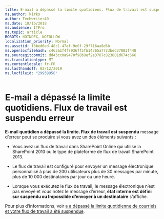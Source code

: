 ```yaml
---
title: E-mail a dépassé la limite quotidiens. Flux de travail est suspendu erreur
ms.author: kirks
author: Techwriter40
ms.date: 10/16/2018
ms.audience: ITPro
ms.topic: article
ROBOTS: NOINDEX, NOFOLLOW
localization_priority: Normal
ms.assetid: f3bed6ed-48c1-47af-9e6f-29f716aa8d6b
ms.openlocfilehash: c463a1f4f7936ff5fb14365a7723bed37003f448
ms.sourcegitcommit: dd43cc0a9470f98b8ef2a3787c823801d674c666
ms.translationtype: MT
ms.contentlocale: fr-FR
ms.lasthandoff: 02/12/2019
ms.locfileid: "29939958"
---
```

# <a name="daily-email-limit-exceeded-workflow-is-suspended-error"></a>E-mail a dépassé la limite quotidiens. Flux de travail est suspendu erreur

 **E-mail quotidien a dépassé la limite. Flux de travail est suspendu** message d’erreur peut se produire si vous avez un des éléments suivants : 
  
- Vous avez un flux de travail dans SharePoint Online qui utilise la SharePoint 2010 ou le type de plateforme de flux de travail SharePoint 2013.
    
- Le flux de travail est configuré pour envoyer un message électronique personnalisé à plus de 200 utilisateurs plus de 30 messages par minute, plus de 10 000 destinataires par jour ou une heure.
    
- Lorsque vous exécutez le flux de travail, le message électronique n’est pas envoyé et vous notez le message d’erreur, **état interne est défini sur suspendu ou Impossible d’envoyer à un destinataire** s’affiche. 
    
Pour plus d’informations, voir [a a dépassé la limite quotidienne de courriels et votre flux de travail a été suspendue](https://go.microsoft.com/fwlink/?Linkid=2031137).
  
